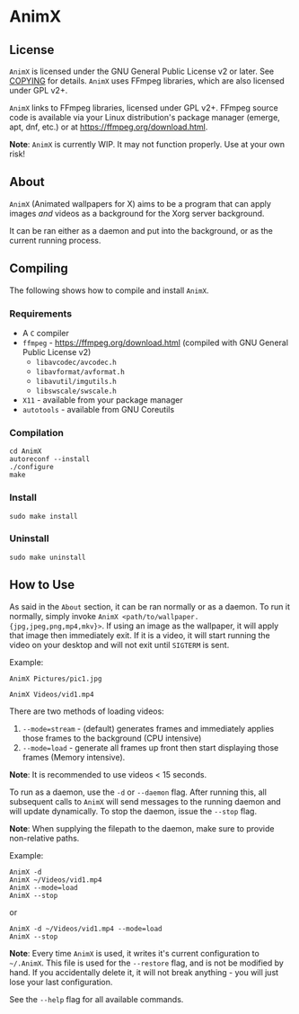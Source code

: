 # AnimX

## License
`AnimX` is licensed under the GNU General Public License v2 or later. See [COPYING](COPYING) for details.
`AnimX` uses FFmpeg libraries, which are also licensed under GPL v2+.

`AnimX` links to FFmpeg libraries, licensed under GPL v2+. FFmpeg source code is available via your Linux distribution's package manager (emerge, apt, dnf, etc.) or at https://ffmpeg.org/download.html.

__Note__: `AnimX` is currently WIP. It may not function properly. Use at your own risk!

## About
`AnimX` (Animated wallpapers for X) aims to be a program that can apply images _and_ videos as a background for the Xorg server background.

It can be ran either as a daemon and put into the background, or as the current running process.

## Compiling

The following shows how to compile and install `AnimX`.

### Requirements

* A `C` compiler
* `ffmpeg` - https://ffmpeg.org/download.html (compiled with GNU General Public License v2)
  * `libavcodec/avcodec.h`
  * `libavformat/avformat.h`
  * `libavutil/imgutils.h`
  * `libswscale/swscale.h`
* `X11` - available from your package manager
* `autotools` - available from GNU Coreutils

### Compilation
```
cd AnimX
autoreconf --install
./configure
make
```

### Install
```
sudo make install
```

### Uninstall
```
sudo make uninstall
```

## How to Use

As said in the `About` section, it can be ran normally or as a daemon. To run it normally, simply
invoke `AnimX <path/to/wallpaper.{jpg,jpeg,png,mp4,mkv}>`. If using an image as the wallpaper, it will apply that
image then immediately exit. If it is a video, it will start running the video on your desktop and will
not exit until `SIGTERM` is sent.

Example:
```
AnimX Pictures/pic1.jpg
```
```
AnimX Videos/vid1.mp4
```

There are two methods of loading videos:
1. `--mode=stream` - (default) generates frames and immediately applies those frames to the background (CPU intensive)
2. `--mode=load` - generate all frames up front then start displaying those frames (Memory intensive).

__Note__: It is recommended to use videos < 15 seconds.

To run as a daemon, use the `-d` or `--daemon` flag. After running this, all subsequent calls to `AnimX` will send
messages to the running daemon and will update dynamically. To stop the daemon, issue the `--stop` flag.

__Note__: When supplying the filepath to the daemon, make sure to provide non-relative paths.

Example:
```
AnimX -d
AnimX ~/Videos/vid1.mp4
AnimX --mode=load
AnimX --stop
```
or
```
AnimX -d ~/Videos/vid1.mp4 --mode=load
AnimX --stop
```

__Note__: Every time `AnimX` is used, it writes it's current configuration to
`~/.AnimX`. This file is used for the `--restore` flag, and is not be modified
by hand. If you accidentally delete it, it will not break anything - you will
just lose your last configuration.

See the `--help` flag for all available commands.
